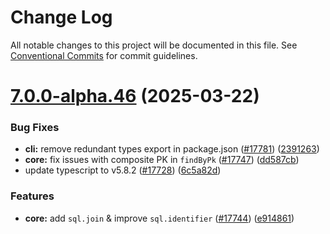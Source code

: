 # Change Log

All notable changes to this project will be documented in this file.
See [Conventional Commits](https://conventionalcommits.org) for commit guidelines.

# [7.0.0-alpha.46](https://github.com/sequelize/sequelize/compare/v7.0.0-alpha.45...v7.0.0-alpha.46) (2025-03-22)

### Bug Fixes

- **cli:** remove redundant types export in package.json ([#17781](https://github.com/sequelize/sequelize/issues/17781)) ([2391263](https://github.com/sequelize/sequelize/commit/2391263eaa09ae8c3fe1ce624b3f696ccfae8501))
- **core:** fix issues with composite PK in `findByPk` ([#17747](https://github.com/sequelize/sequelize/issues/17747)) ([dd587cb](https://github.com/sequelize/sequelize/commit/dd587cb86a1b636cdc9cc490c9325e2f6e7640a8))
- update typescript to v5.8.2 ([#17728](https://github.com/sequelize/sequelize/issues/17728)) ([6c5a82d](https://github.com/sequelize/sequelize/commit/6c5a82dbc82ec45bbe85112c51e1b496f3f7dbaa))

### Features

- **core:** add `sql.join` & improve `sql.identifier` ([#17744](https://github.com/sequelize/sequelize/issues/17744)) ([e914861](https://github.com/sequelize/sequelize/commit/e914861c084ef0ed8f12ca7b59be4965326e9641))
